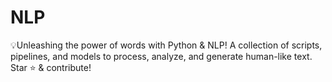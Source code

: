 # NLP
💡Unleashing the power of words with Python &amp; NLP! A collection of scripts, pipelines, and models to process, analyze, and generate human-like text. Star ⭐ &amp; contribute!
